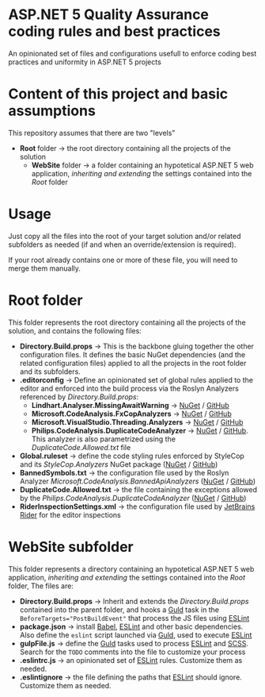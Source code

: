 # ASP.NET 5 Quality Assurance coding rules and best practices
An opinionated set of files and configurations usefull to enforce coding best practices and uniformity in ASP.NET 5 projects

# Content of this project and basic assumptions
This repository assumes that there are two "levels"
- **Root** folder → the root directory containing all the projects of the solution
  - **WebSite** folder → a folder containing an hypotetical  ASP.NET 5 web application, *inheriting and extending* the settings contained into the _Root_ folder

# Usage
Just copy all the files into the root of your target solution and/or related subfolders as needed (if and when an override/extension is required).

If your root already contains one or more of these file, you will need to merge them manually.


# Root folder
This folder represents the root directory containing all the projects of the solution, and contains the following files:

- **Directory.Build.props** → This is the backbone gluing together the other configuration files. It defines the basic NuGet dependencies (and the related configuration files) applied to all the projects in the root folder and its subfolders. 
- **.editorconfig** → Define an opinionated set of global rules applied to the editor and enforced into the build process via the Roslyn Analyzers referenced by _Directory.Build.props_:
  - **Lindhart.Analyser.MissingAwaitWarning** → [NuGet](https://www.nuget.org/packages/Lindhart.Analyser.MissingAwaitWarning/) / [GitHub](https://github.com/ykoksen/unused-task-warning)
  - **Microsoft.CodeAnalysis.FxCopAnalyzers** → [NuGet](https://www.nuget.org/packages/Microsoft.CodeAnalysis.FxCopAnalyzers/) / [GitHub](https://github.com/dotnet/roslyn-analyzers)
  - **Microsoft.VisualStudio.Threading.Analyzers** → [NuGet](https://www.nuget.org/packages/Microsoft.VisualStudio.Threading.Analyzers/) / [GitHub](https://github.com/Microsoft/vs-threading)
  - **Philips.CodeAnalysis.DuplicateCodeAnalyzer** → [NuGet](https://www.nuget.org/packages/Philips.CodeAnalysis.DuplicateCodeAnalyzer/) / [GitHub](https://github.com/philips-software/roslyn-analyzers). This analyzer is also parametrized using the _DuplicateCode.Allowed.txt_ file
- **Global.ruleset** → define the code styling rules enforced by StyleCop and its _StyleCop.Analyzers_ NuGet package ([NuGet](https://www.nuget.org/packages/StyleCop.Analyzers/) / [GitHub](https://github.com/DotNetAnalyzers/StyleCopAnalyzers))
- **BannedSymbols.txt** → the configuration file used by the Roslyn Analyzer _Microsoft.CodeAnalysis.BannedApiAnalyzers_ ([NuGet](https://www.nuget.org/packages/Microsoft.CodeAnalysis.BannedApiAnalyzers/) / [GitHub](https://github.com/dotnet/roslyn-analyzers))
- **DuplicateCode.Allowed.txt** → the file containing the exceptions allowed by the _Philips.CodeAnalysis.DuplicateCodeAnalyzer_ ([NuGet](https://www.nuget.org/packages/Philips.CodeAnalysis.DuplicateCodeAnalyzer/) / [GitHub](https://github.com/philips-software/roslyn-analyzers))
- **RiderInspectionSettings.xml** → the configuration file used by [JetBrains Rider](https://www.jetbrains.com/rider/) for the editor inspections


# WebSite subfolder
This folder represents a directory containing an hypotetical ASP.NET 5 web application, *inheriting and extending* the settings contained into the _Root_ folder,
The files are:
- **Directory.Build.props** → Inherit and extends the _Directory.Build.props_ contained into the parent folder, and hooks a [Guld](https://gulpjs.com/) task in the `BeforeTargets="PostBuildEvent"` that process the JS files using [ESLint](https://eslint.org/)
- **package.json** → install [Babel](https://babeljs.io/), [ESLint](https://eslint.org/) and other basic dependencies. Also define the `eslint` script launched via [Guld](https://gulpjs.com/), used to execute [ESLint](https://eslint.org/)
- **gulpFile.js** → define the [Guld](https://gulpjs.com/) tasks used to process [ESLint](https://eslint.org/)  and [SCSS](https://sass-lang.com/). Search for the `TODO` comments into the file to customize your process
- **.eslintrc.js** → an opinionated set of [ESLint](https://eslint.org/) rules. Customize them as needed.
- **.eslintignore** → the file defining the paths that [ESLint](https://eslint.org/) should ignore. Customize them as needed.
